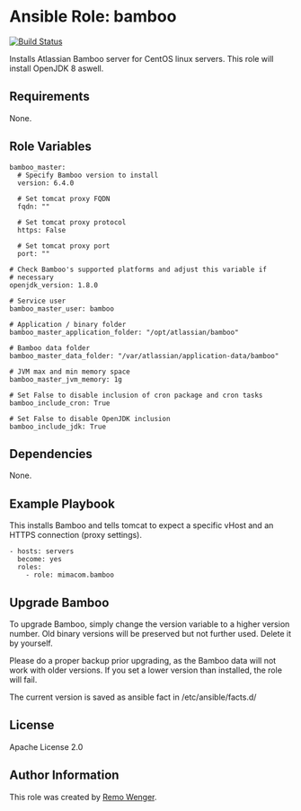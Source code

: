 # Ansible Role: bamboo

[![Build Status](https://img.shields.io/travis/mimacom/ansible-role-bamboo.svg)](https://travis-ci.org/mimacom/ansible-role-bamboo)

Installs Atlassian Bamboo server for CentOS linux servers. This role
will install OpenJDK 8 aswell.

## Requirements

None.


## Role Variables


    bamboo_master:
      # Specify Bamboo version to install
      version: 6.4.0

      # Set tomcat proxy FQDN
      fqdn: ""

      # Set tomcat proxy protocol
      https: False

      # Set tomcat proxy port
      port: ""

    # Check Bamboo's supported platforms and adjust this variable if
    # necessary
    openjdk_version: 1.8.0

    # Service user
    bamboo_master_user: bamboo

    # Application / binary folder
    bamboo_master_application_folder: "/opt/atlassian/bamboo"

    # Bamboo data folder
    bamboo_master_data_folder: "/var/atlassian/application-data/bamboo"

    # JVM max and min memory space
    bamboo_master_jvm_memory: 1g

    # Set False to disable inclusion of cron package and cron tasks
    bamboo_include_cron: True

    # Set False to disable OpenJDK inclusion
    bamboo_include_jdk: True


## Dependencies

None.

## Example Playbook

This installs Bamboo and tells tomcat to expect a specific vHost and an
HTTPS connection (proxy settings).

    - hosts: servers
      become: yes
      roles:
        - role: mimacom.bamboo

## Upgrade Bamboo

To upgrade Bamboo, simply change the version variable to a higher
version number. Old binary versions will be preserved but not further
used. Delete it by yourself.

Please do a proper backup prior upgrading, as the Bamboo data will not
work with older versions. If you set a lower version than installed, the
role will fail.

The current version is saved as ansible fact in /etc/ansible/facts.d/

## License

Apache License 2.0

## Author Information

This role was created by [Remo Wenger](http://www.remowenger.ch).

